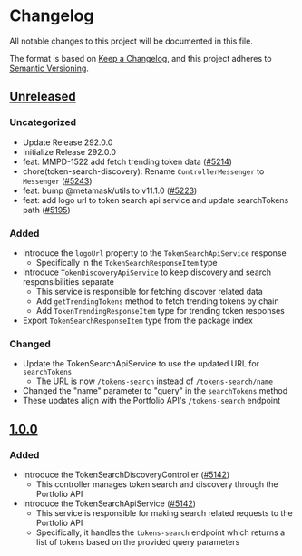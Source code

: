 # Changelog

All notable changes to this project will be documented in this file.

The format is based on [Keep a Changelog](https://keepachangelog.com/en/1.0.0/),
and this project adheres to [Semantic Versioning](https://semver.org/spec/v2.0.0.html).

## [Unreleased]

### Uncategorized

- Update Release 292.0.0
- Initialize Release 292.0.0
- feat: MMPD-1522 add fetch trending token data ([#5214](https://github.com/MetaMask/core/pull/5214))
- chore(token-search-discovery): Rename `ControllerMessenger` to `Messenger` ([#5243](https://github.com/MetaMask/core/pull/5243))
- feat: bump @metamask/utils to v11.1.0 ([#5223](https://github.com/MetaMask/core/pull/5223))
- feat: add logo url to token search api service and update searchTokens path ([#5195](https://github.com/MetaMask/core/pull/5195))

### Added

- Introduce the `logoUrl` property to the `TokenSearchApiService` response
  - Specifically in the `TokenSearchResponseItem` type
- Introduce `TokenDiscoveryApiService` to keep discovery and search responsibilities separate
  - This service is responsible for fetching discover related data
  - Add `getTrendingTokens` method to fetch trending tokens by chain
  - Add `TokenTrendingResponseItem` type for trending token responses
- Export `TokenSearchResponseItem` type from the package index

### Changed

- Update the TokenSearchApiService to use the updated URL for `searchTokens`
  - The URL is now `/tokens-search` instead of `/tokens-search/name`
- Changed the "name" parameter to "query" in the `searchTokens` method
- These updates align with the Portfolio API's `/tokens-search` endpoint

## [1.0.0]

### Added

- Introduce the TokenSearchDiscoveryController ([#5142](https://github.com/MetaMask/core/pull/5142/))
  - This controller manages token search and discovery through the Portfolio API
- Introduce the TokenSearchApiService ([#5142](https://github.com/MetaMask/core/pull/5142/))
  - This service is responsible for making search related requests to the Portfolio API
  - Specifically, it handles the `tokens-search` endpoint which returns a list of tokens based on the provided query parameters

[Unreleased]: https://github.com/MetaMask/core/compare/@metamask/token-search-discovery-controller@1.0.0...HEAD
[1.0.0]: https://github.com/MetaMask/core/releases/tag/@metamask/token-search-discovery-controller@1.0.0
